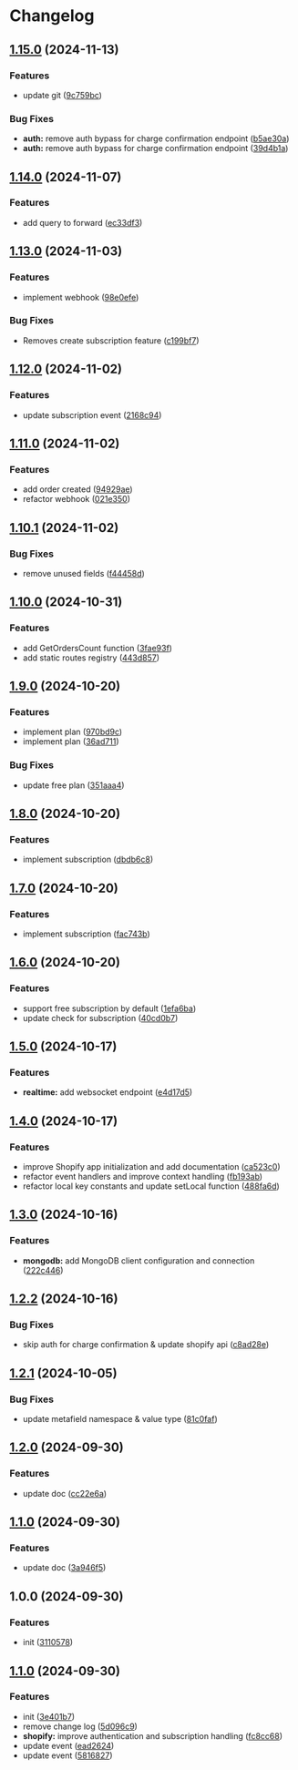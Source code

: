 # Changelog

## [1.15.0](https://github.com/aiocean/wireset/compare/v1.14.0...v1.15.0) (2024-11-13)


### Features

* update git ([9c759bc](https://github.com/aiocean/wireset/commit/9c759bcbf7d8e29b0b24d91367a425d03927c244))


### Bug Fixes

* **auth:** remove auth bypass for charge confirmation endpoint ([b5ae30a](https://github.com/aiocean/wireset/commit/b5ae30a396cce41ec0e8d3dfa2ba0a8e5924c38e))
* **auth:** remove auth bypass for charge confirmation endpoint ([39d4b1a](https://github.com/aiocean/wireset/commit/39d4b1a86d77d9d641e11fad575e0c7919a961d4))

## [1.14.0](https://github.com/aiocean/wireset/compare/v1.13.0...v1.14.0) (2024-11-07)


### Features

* add query to forward ([ec33df3](https://github.com/aiocean/wireset/commit/ec33df320238400b3094606b3b53a916d4c88700))

## [1.13.0](https://github.com/aiocean/wireset/compare/v1.12.0...v1.13.0) (2024-11-03)


### Features

* implement webhook ([98e0efe](https://github.com/aiocean/wireset/commit/98e0efe8b7d3da1800bb1ea3ca5788728c10405b))


### Bug Fixes

* Removes create subscription feature ([c199bf7](https://github.com/aiocean/wireset/commit/c199bf71247758531d596f6f5e377899dfb10b7f))

## [1.12.0](https://github.com/aiocean/wireset/compare/v1.11.0...v1.12.0) (2024-11-02)


### Features

* update subscription event ([2168c94](https://github.com/aiocean/wireset/commit/2168c9410266a2b270ff3839d7be6ff019663735))

## [1.11.0](https://github.com/aiocean/wireset/compare/v1.10.1...v1.11.0) (2024-11-02)


### Features

* add order created ([94929ae](https://github.com/aiocean/wireset/commit/94929aea8fe323bf3a3cbdf3a54e90cf9cbd8916))
* refactor webhook ([021e350](https://github.com/aiocean/wireset/commit/021e3505d654e832e62093dd5838e3fbe4e3ec63))

## [1.10.1](https://github.com/aiocean/wireset/compare/v1.10.0...v1.10.1) (2024-11-02)


### Bug Fixes

* remove unused fields ([f44458d](https://github.com/aiocean/wireset/commit/f44458dc30b89c8a54420e50ec3ebdb622d03e62))

## [1.10.0](https://github.com/aiocean/wireset/compare/v1.9.0...v1.10.0) (2024-10-31)


### Features

* add GetOrdersCount function ([3fae93f](https://github.com/aiocean/wireset/commit/3fae93f03ce722b3e8e901116f9a34ac2eafd451))
* add static routes registry ([443d857](https://github.com/aiocean/wireset/commit/443d85782b314a5b395929ec6bac4be44c0d6348))

## [1.9.0](https://github.com/aiocean/wireset/compare/v1.8.0...v1.9.0) (2024-10-20)


### Features

* implement plan ([970bd9c](https://github.com/aiocean/wireset/commit/970bd9c5f8655e790f7a389affd0c7c55deb193a))
* implement plan ([36ad711](https://github.com/aiocean/wireset/commit/36ad7112f1eeb5c27c5e637b1ed781ab08e3f3f8))


### Bug Fixes

* update free plan ([351aaa4](https://github.com/aiocean/wireset/commit/351aaa40194b10fd32acfaf57dbaaefe9434bd42))

## [1.8.0](https://github.com/aiocean/wireset/compare/v1.7.0...v1.8.0) (2024-10-20)


### Features

* implement subscription ([dbdb6c8](https://github.com/aiocean/wireset/commit/dbdb6c879be96d477a444c5a302bded32766fd0c))

## [1.7.0](https://github.com/aiocean/wireset/compare/v1.6.0...v1.7.0) (2024-10-20)


### Features

* implement subscription ([fac743b](https://github.com/aiocean/wireset/commit/fac743bb3e1dbbd9fe8eaad1865fd76df722c84c))

## [1.6.0](https://github.com/aiocean/wireset/compare/v1.5.0...v1.6.0) (2024-10-20)


### Features

* support free subscription by default ([1efa6ba](https://github.com/aiocean/wireset/commit/1efa6ba17e63ef3509298026260778e51264ee20))
* update check for subscription ([40cd0b7](https://github.com/aiocean/wireset/commit/40cd0b7d16075cec31e7e68c34c51b113cf6c8a3))

## [1.5.0](https://github.com/aiocean/wireset/compare/v1.4.0...v1.5.0) (2024-10-17)


### Features

* **realtime:** add websocket endpoint ([e4d17d5](https://github.com/aiocean/wireset/commit/e4d17d547ab4b754a5ba51f57ba892b2f87077e2))

## [1.4.0](https://github.com/aiocean/wireset/compare/v1.3.0...v1.4.0) (2024-10-17)


### Features

* improve Shopify app initialization and add documentation ([ca523c0](https://github.com/aiocean/wireset/commit/ca523c09d7c8ce9c773600bc95ba5f56bf9b1513))
* refactor event handlers and improve context handling ([fb193ab](https://github.com/aiocean/wireset/commit/fb193abe3986a9148151bb48ecf8e0f9305688c4))
* refactor local key constants and update setLocal function ([488fa6d](https://github.com/aiocean/wireset/commit/488fa6de5316d338dea1feb288ff9ea9eccefb3a))

## [1.3.0](https://github.com/aiocean/wireset/compare/v1.2.2...v1.3.0) (2024-10-16)


### Features

* **mongodb:** add MongoDB client configuration and connection ([222c446](https://github.com/aiocean/wireset/commit/222c44612da1bd3340aef2f402b8b3c206f8f1f0))

## [1.2.2](https://github.com/aiocean/wireset/compare/v1.2.1...v1.2.2) (2024-10-16)


### Bug Fixes

* skip auth for charge confirmation & update shopify api ([c8ad28e](https://github.com/aiocean/wireset/commit/c8ad28e7d07896fbdcc301db6f1dc86daec84d21))

## [1.2.1](https://github.com/aiocean/wireset/compare/v1.2.0...v1.2.1) (2024-10-05)


### Bug Fixes

* update metafield namespace & value type ([81c0faf](https://github.com/aiocean/wireset/commit/81c0faf90aa7098bc4ab31cc826ad380d240d6fc))

## [1.2.0](https://github.com/aiocean/wireset/compare/v1.1.0...v1.2.0) (2024-09-30)


### Features

* update doc ([cc22e6a](https://github.com/aiocean/wireset/commit/cc22e6a3b554ffb968682db4e3228443313bef0d))

## [1.1.0](https://github.com/aiocean/wireset/compare/v1.0.0...v1.1.0) (2024-09-30)


### Features

* update doc ([3a946f5](https://github.com/aiocean/wireset/commit/3a946f54c99a619b63b1a41f2356e14d0c54e8eb))

## 1.0.0 (2024-09-30)


### Features

* init ([3110578](https://github.com/aiocean/wireset/commit/3110578aa343af96a8a5ffc349ac1030ff7be108))

## [1.1.0](https://github.com/aiocean/wireset/compare/v1.0.0...v1.1.0) (2024-09-30)


### Features

* init ([3e401b7](https://github.com/aiocean/wireset/commit/3e401b764cbb85917ee58234813979a3fd5824cf))
* remove change log ([5d096c9](https://github.com/aiocean/wireset/commit/5d096c9a33a5bec3941304cbb818aab91ba157c9))
* **shopify:** improve authentication and subscription handling ([fc8cc68](https://github.com/aiocean/wireset/commit/fc8cc684a0e7c90c23a686473107102c9ae73e06))
* update event ([ead2624](https://github.com/aiocean/wireset/commit/ead2624bfa70cf715c600d37eb515e6f523ca4c3))
* update event ([5816827](https://github.com/aiocean/wireset/commit/5816827a61a5da6ed6e5a368a80d6e314b6075e7))
